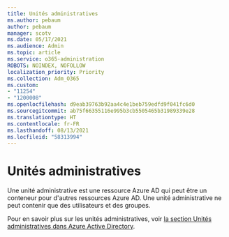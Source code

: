```yaml
---
title: Unités administratives
ms.author: pebaum
author: pebaum
manager: scotv
ms.date: 05/17/2021
ms.audience: Admin
ms.topic: article
ms.service: o365-administration
ROBOTS: NOINDEX, NOFOLLOW
localization_priority: Priority
ms.collection: Adm_O365
ms.custom:
- "11254"
- "1200008"
ms.openlocfilehash: d9eab39763b92aa4c4e1beb759edfd9f041fc6d0
ms.sourcegitcommit: ab75f66355116e995b3cb5505465b31989339e28
ms.translationtype: HT
ms.contentlocale: fr-FR
ms.lasthandoff: 08/13/2021
ms.locfileid: "58313994"
---
```

# <a name="administrative-units"></a>Unités administratives

Une unité administrative est une ressource Azure AD qui peut être un conteneur pour d'autres ressources Azure AD. Une unité administrative ne peut contenir que des utilisateurs et des groupes.

Pour en savoir plus sur les unités administratives, voir [la section Unités administratives dans Azure Active Directory](https://docs.microsoft.com/azure/active-directory/roles/administrative-units).